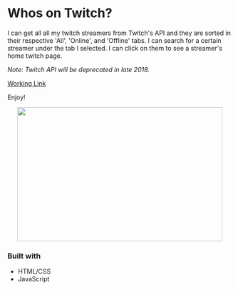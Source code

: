 # Whos on Twitch?

I can get all all my twitch streamers from Twitch's API and they are sorted in their respective 'All', 'Online', and 'Offline' tabs. I can search for a certain streamer under the tab I selected. I can click on them to see a streamer's home twitch page.

*Note: Twitch API will be deprecated in late 2018.*

[Working Link](https://thisiswhale.github.io/Whos-on-Twitch/)

Enjoy!

<p align="center"><img width="460" height="300" src="https://user-images.githubusercontent.com/16066443/36374016-ca7e0c9c-151e-11e8-9037-96907d38aca8.gif"></p>

### Built with
 - HTML/CSS
 - JavaScript
